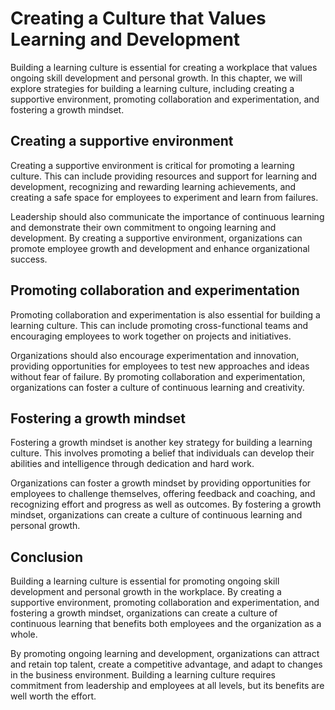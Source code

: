 # Creating a Culture that Values Learning and Development

Building a learning culture is essential for creating a workplace that values ongoing skill development and personal growth. In this chapter, we will explore strategies for building a learning culture, including creating a supportive environment, promoting collaboration and experimentation, and fostering a growth mindset.

Creating a supportive environment
---------------------------------

Creating a supportive environment is critical for promoting a learning culture. This can include providing resources and support for learning and development, recognizing and rewarding learning achievements, and creating a safe space for employees to experiment and learn from failures.

Leadership should also communicate the importance of continuous learning and demonstrate their own commitment to ongoing learning and development. By creating a supportive environment, organizations can promote employee growth and development and enhance organizational success.

Promoting collaboration and experimentation
-------------------------------------------

Promoting collaboration and experimentation is also essential for building a learning culture. This can include promoting cross-functional teams and encouraging employees to work together on projects and initiatives.

Organizations should also encourage experimentation and innovation, providing opportunities for employees to test new approaches and ideas without fear of failure. By promoting collaboration and experimentation, organizations can foster a culture of continuous learning and creativity.

Fostering a growth mindset
--------------------------

Fostering a growth mindset is another key strategy for building a learning culture. This involves promoting a belief that individuals can develop their abilities and intelligence through dedication and hard work.

Organizations can foster a growth mindset by providing opportunities for employees to challenge themselves, offering feedback and coaching, and recognizing effort and progress as well as outcomes. By fostering a growth mindset, organizations can create a culture of continuous learning and personal growth.

Conclusion
----------

Building a learning culture is essential for promoting ongoing skill development and personal growth in the workplace. By creating a supportive environment, promoting collaboration and experimentation, and fostering a growth mindset, organizations can create a culture of continuous learning that benefits both employees and the organization as a whole.

By promoting ongoing learning and development, organizations can attract and retain top talent, create a competitive advantage, and adapt to changes in the business environment. Building a learning culture requires commitment from leadership and employees at all levels, but its benefits are well worth the effort.
